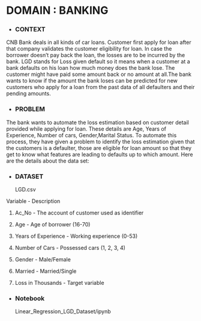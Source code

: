 # DOMAIN : BANKING 

- ### CONTEXT 
 CNB Bank deals in all kinds of car loans. Customer first apply for loan after that company validates the customer eligibility for loan. In case the 
 borrower doesn’t pay back the loan, the losses are to be incurred by the bank. LGD stands for Loss given default so it means when a customer at a 
 bank defaults on his loan how much money does the bank lose. The customer might have paid some amount back or no amount at all.The bank wants to
 know if the amount the bank loses can be predicted for new customers who apply for a loan from the past data of all defaulters and their pending 
 amounts.


- ### PROBLEM
 The bank wants to automate the loss estimation based on customer detail provided while applying for loan. These details are Age, Years of Experience,
 Number of cars, Gender,Marital Status. To automate this process, they have given a problem to identify the loss estimation given that the customers
 is a defaulter, those are eligible for loan amount so that they get to know what features are leading to defaults up to which amount. Here are the
 details about the data set: 


- ### DATASET
  LGD.csv

Variable - Description 

1. Ac_No - The account of customer used as identifier  

2. Age - Age of borrower (16-70) 

3. Years of Experience - Working experience (0-53) 

4. Number of Cars - Possessed cars (1, 2, 3, 4) 

5. Gender - Male/Female 

6. Married - Married/Single 

7. Loss in Thousands - Target variable

- ### Notebook 
  Linear_Regression_LGD_Dataset/ipynb